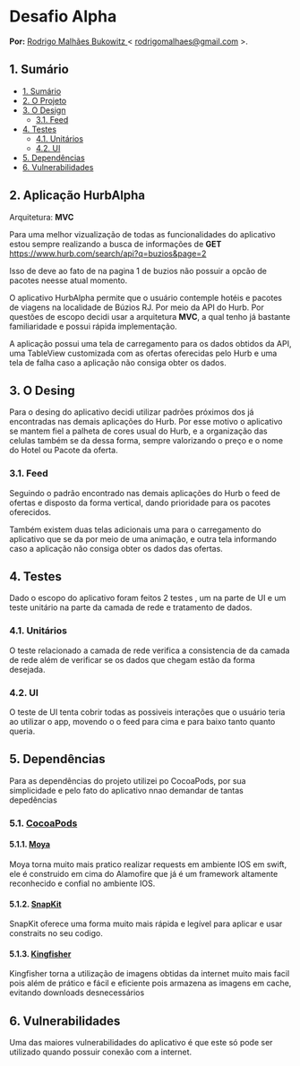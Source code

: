 
# Desafio Alpha

**Por:** [Rodrigo Malhães Bukowitz ](https://github.com/rodrigomalhaesbuko) < rodrigomalhaes@gmail.com >. 

## 1. Sumário

- [1. Sumário](#1-sumário)
- [2. O Projeto](#2-aplicação-hurbalpha)
- [3. O Design](#3-0-design)
     - [3.1. Feed](#31-feed)
- [4. Testes](#4-testes)
    - [4.1. Unitários](#41-unitários)
    - [4.2. UI](#42-ui)
- [5. Dependências](#5-dependências)
- [6. Vulnerabilidades](#6-vulnerabilidades)

## 2. Aplicação HurbAlpha
Arquitetura: **MVC**

Para uma melhor vizualização de todas as funcionalidades do aplicativo estou sempre realizando a busca de informações de 
**GET**  https://www.hurb.com/search/api?q=buzios&page=2

Isso de deve ao fato de na pagina 1 de buzios não possuir a opcão de pacotes neesse atual momento. 

O aplicativo HurbAlpha permite que o usuário contemple hotéis e pacotes de viagens na localidade de Búzios RJ. Por meio da API do Hurb. 
Por questões de escopo decidi usar a arquitetura **MVC**, a qual tenho já bastante familiaridade e possui rápida implementação. 

A aplicação possui uma tela de carregamento para os dados obtidos da API, uma TableView customizada com as ofertas oferecidas pelo Hurb e uma tela de falha caso a aplicação não consiga obter os dados. 


## 3. O Desing

Para o desing do aplicativo decidi utilizar padrões  próximos dos já encontradas nas demais aplicações do Hurb. 
Por esse motivo o aplicativo se mantem fiel a palheta de cores usual do Hurb, e a organização das celulas também se da dessa forma, sempre valorizando o preço e o nome do Hotel ou Pacote da oferta. 

### 3.1. Feed
Seguindo o padrão encontrado nas demais aplicações do Hurb o feed de ofertas e disposto da forma vertical, dando prioridade para os pacotes oferecidos.

Também existem duas telas adicionais uma para o carregamento do aplicativo que se da por meio de uma animação, e outra tela informando caso a aplicação não consiga obter os dados das ofertas. 

## 4. Testes 

Dado o escopo do aplicativo foram feitos 2 testes , um na parte de UI  e um teste unitário na parte da camada de rede e tratamento de dados. 

### 4.1. Unitários
O teste relacionado a camada de rede verifica a consistencia de da camada de rede além de verificar se os dados que chegam estão da forma desejada. 

### 4.2. UI
O teste de UI tenta cobrir todas as possiveis interações que o usuário teria ao utilizar o app, movendo o o feed para cima e para baixo tanto quanto queria. 


## 5. Dependências 

Para as dependências do projeto utilizei po CocoaPods, por sua simplicidade e pelo fato do aplicativo nnao demandar de tantas depedências 

### 5.1. [CocoaPods](https://cocoapods.org/)
#### 5.1.1. [Moya](https://github.com/Moya/Moya)
Moya torna muito mais pratico realizar requests em ambiente IOS em swift, ele é construido em cima do Alamofire que já é um framework altamente reconhecido e confial no ambiente IOS.
#### 5.1.2. [SnapKit](https://github.com/SnapKit/SnapKit)
SnapKit oferece uma forma muito mais rápida e legível para aplicar e usar constraits no seu codigo.  
#### 5.1.3. [Kingfisher](https://github.com/onevcat/Kingfisher)
Kingfisher torna a utilização de imagens obtidas da internet muito mais facil pois além de prático e fácil e eficiente pois armazena as imagens em cache, evitando downloads desnecessários  

## 6. Vulnerabilidades 

Uma das maiores vulnerabilidades do aplicativo é que este só pode ser utilizado quando possuir conexão com a internet.  




